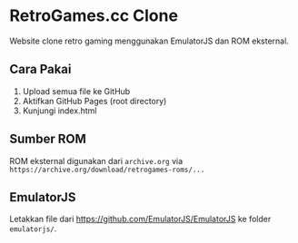 
# RetroGames.cc Clone

Website clone retro gaming menggunakan EmulatorJS dan ROM eksternal.

## Cara Pakai
1. Upload semua file ke GitHub
2. Aktifkan GitHub Pages (root directory)
3. Kunjungi index.html

## Sumber ROM
ROM eksternal digunakan dari `archive.org` via `https://archive.org/download/retrogames-roms/...`

## EmulatorJS
Letakkan file dari https://github.com/EmulatorJS/EmulatorJS ke folder `emulatorjs/`.
